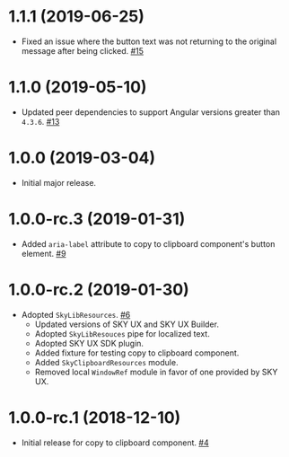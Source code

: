 # 1.1.1 (2019-06-25)

- Fixed an issue where the button text was not returning to the original message after being clicked. [#15](https://github.com/blackbaud/skyux-lib-clipboard/pull/15)

# 1.1.0 (2019-05-10)

- Updated peer dependencies to support Angular versions greater than `4.3.6`. [#13](https://github.com/blackbaud/skyux-lib-clipboard/pull/13)

# 1.0.0 (2019-03-04)

- Initial major release.

# 1.0.0-rc.3 (2019-01-31)

- Added `aria-label` attribute to copy to clipboard component's button element. [#9](https://github.com/blackbaud/skyux-lib-clipboard/pull/9)

# 1.0.0-rc.2 (2019-01-30)

- Adopted `SkyLibResources`. [#6](https://github.com/blackbaud/skyux-lib-clipboard/pull/6)
  - Updated versions of SKY UX and SKY UX Builder.
  - Adopted `SkyLibResouces` pipe for localized text.
  - Adopted SKY UX SDK plugin.
  - Added fixture for testing copy to clipboard component.
  - Added `SkyClipboardResources` module.
  - Removed local `WindowRef` module in favor of one provided by SKY UX.

# 1.0.0-rc.1 (2018-12-10)

- Initial release for copy to clipboard component. [#4](https://github.com/blackbaud/skyux-lib-clipboard/pull/4)
